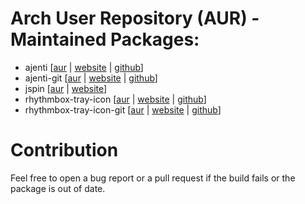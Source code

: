 # Arch User Repository (AUR) - Maintained Packages:
* ajenti [[aur](https://aur.archlinux.org/packages.php?ID=50172) | [website](http://ajenti.org) | [github](https://github.com/Eugeny/ajenti)]
* ajenti-git [[aur](https://aur.archlinux.org/packages.php?ID=41177) | [website](http://ajenti.org) | [github](https://github.com/Eugeny/ajenti)]
* jspin [[aur](https://aur.archlinux.org/packages.php?ID=53522) | [website](http://code.google.com/p/jspin/)]
* rhythmbox-tray-icon [[aur](https://aur.archlinux.org/packages.php?ID=56075) | [website](http://www.lshift.net/blog/2012/01/16/re-adding-a-tray-icon-to-rhythmbox) | [github](https://github.com/palfrey/rhythmbox-tray-icon)]
* rhythmbox-tray-icon-git [[aur](https://aur.archlinux.org/packages.php?ID=60727) | [website](http://www.lshift.net/blog/2012/01/16/re-adding-a-tray-icon-to-rhythmbox) | [github](https://github.com/palfrey/rhythmbox-tray-icon)]

# Contribution
Feel free to open a bug report or a pull request if the build fails or the
package is out of date.
